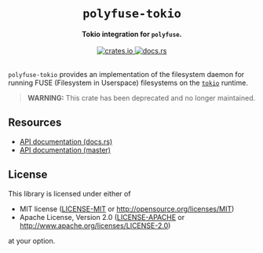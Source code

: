 <h1 align="center">
  <code>polyfuse-tokio</code>
</h1>

<div align="center">
  <strong>
    Tokio integration for <code>polyfuse</code>.
  </strong>
</div>

<br />

<div align="center">
  <a href="https://crates.io/crates/polyfuse-tokio">
    <img src="https://img.shields.io/crates/v/polyfuse-tokio.svg?style=flat-square"
         alt="crates.io" />
  </a>
  <a href="https://docs.rs/polyfuse-tokio">
    <img src="https://img.shields.io/badge/docs-latest-blue.svg?style=flat-square"
         alt="docs.rs" />
  </a>
</div>

<br />

`polyfuse-tokio` provides an implementation of the filesystem daemon for running FUSE (Filesystem in Userspace) filesystems on the [`tokio`](https://crates.io/crates/tokio) runtime.

> **WARNING:** This crate has been deprecated and no longer maintained.

## Resources

* [API documentation (docs.rs)](https://docs.rs/polyfuse-tokio/)
* [API documentation (master)](https://ubnt-intrepid.github.io/polyfuse/polyfuse_tokio/)

## License

This library is licensed under either of

* MIT license ([LICENSE-MIT](LICENSE-MIT) or http://opensource.org/licenses/MIT)
* Apache License, Version 2.0 ([LICENSE-APACHE](LICENSE-APACHE) or http://www.apache.org/licenses/LICENSE-2.0)

at your option.
